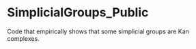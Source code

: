 # SimplicialGroups_Public
Code that empirically shows that some simplicial groups are Kan complexes.
